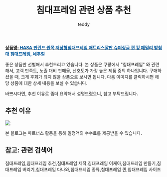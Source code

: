 ﻿---
layout: post
title:  "침대프레임 관련 상품 추천"
author: teddy
categories: [ 가구/인테리어 ]
tags: [침대프레임,침대프레임 추천,침대프레임 제작,침대프레임 이케아,침대프레임 만들기,침대프레임 버리기,침대프레임 다나와,침대프레임 종류,침대프레임 퀸,침대프레임 사이즈]
image: https://static.coupangcdn.com/image/vendor_inventory/a4db/296e6103fda9aa4f7250c97d3f4d8302671e5d1a2613993f507d4062f803.png 
description: "쿠팡에서 침대프레임 관련 상품으로 가장 고객 선호도가 높은 제품 중 하나입니다."
---

<a href="https://link.coupang.com/re/AFFSDP?lptag=AF5184500&pageKey=1766942241&itemId=3008723656&vendorItemId=70996933977&traceid=V0-153-ff19cb24935cc938"><b>상품명: <font color='#01579B'>HASA 핀란드 원목 저상형침대프레임 매트리스깔판 슈퍼싱글 퀸 킹 패밀리 받침대 침대프레임, 네추럴</font></b></a>

좋은 상품만 선별해서 추천드리고 있습니다.
본 상품은 쿠팡에서 "침대프레임" 와 관련해서, 고객 만족도, 노출 대비 판매율, 선호도가 가장 높은 제품 중의 하나입니다.
구매하셨을 때, 크게 후회가 되지 않을 상품으로 보시면 됩니다. 
다음 이미지를 클릭하시면 해당 상품에 대한 상세 내용을 보실 수 있습니다.

바쁘시다면, 추천 이유로 좀더 요약해서 설명드렸으니, 참고 부탁드립니다.

## 추천 이유 

<a href="https://link.coupang.com/re/AFFSDP?lptag=AF5184500&pageKey=1766942241&itemId=3008723656&vendorItemId=70996933977&traceid=V0-153-ff19cb24935cc938"><img src="https://thumbnail7.coupangcdn.com/thumbnails/remote/q89/image/vendor_inventory/bbce/447c64ffca9fb5e8e13db7babb32a3e9413289f146dc99f13aa7520bbf0f.jpg"></a> 

본 블로그는 파트너스 활동을 통해 일정액의 수수료를 제공받을 수 있습니다.

## 참고: 관련 검색어    
침대프레임,침대프레임 추천,침대프레임 제작,침대프레임 이케아,침대프레임 만들기,침대프레임 버리기,침대프레임 다나와,침대프레임 종류,침대프레임 퀸,침대프레임 사이즈